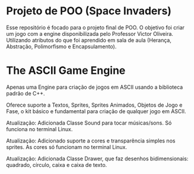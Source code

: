 # Projeto de POO (Space Invaders)

Esse repositório é focado para o projeto final de POO. O objetivo foi criar um jogo com a engine disponibilizada pelo Professor Victor Oliveira. Utilizando atributos do que foi aprendido em sala de aula (Herança, Abstração, Polimorfismo e Encapsulamento).

# The ASCII Game Engine
Apenas uma Engine para criação de jogos em ASCII usando a biblioteca padrão de C++.

Oferece suporte a Textos, Sprites, Sprites Animados, Objetos de Jogo e Fase, o kit básico e fundamental para criação de qualquer jogo em ASCII. 

Atualização: Adicionada Classe Sound para tocar músicas/sons. Só funciona no terminal Linux.

Atualização: Adicionado suporte a cores e transparência simples nos sprites. As cores só funcionam no terminal Linux.

Atualização: Adicionada Classe Drawer, que faz desenhos bidimensionais: quadrado, círculo, caixa e caixa de texto.